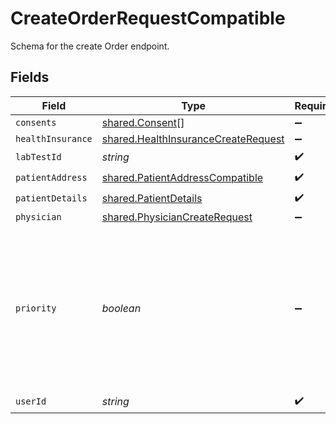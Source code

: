 # CreateOrderRequestCompatible

Schema for the create Order endpoint.


## Fields

| Field                                                                                                                | Type                                                                                                                 | Required                                                                                                             | Description                                                                                                          |
| -------------------------------------------------------------------------------------------------------------------- | -------------------------------------------------------------------------------------------------------------------- | -------------------------------------------------------------------------------------------------------------------- | -------------------------------------------------------------------------------------------------------------------- |
| `consents`                                                                                                           | [shared.Consent](../../models/shared/consent.md)[]                                                                   | :heavy_minus_sign:                                                                                                   | N/A                                                                                                                  |
| `healthInsurance`                                                                                                    | [shared.HealthInsuranceCreateRequest](../../models/shared/healthinsurancecreaterequest.md)                           | :heavy_minus_sign:                                                                                                   | N/A                                                                                                                  |
| `labTestId`                                                                                                          | *string*                                                                                                             | :heavy_check_mark:                                                                                                   | N/A                                                                                                                  |
| `patientAddress`                                                                                                     | [shared.PatientAddressCompatible](../../models/shared/patientaddresscompatible.md)                                   | :heavy_check_mark:                                                                                                   | N/A                                                                                                                  |
| `patientDetails`                                                                                                     | [shared.PatientDetails](../../models/shared/patientdetails.md)                                                       | :heavy_check_mark:                                                                                                   | N/A                                                                                                                  |
| `physician`                                                                                                          | [shared.PhysicianCreateRequest](../../models/shared/physiciancreaterequest.md)                                       | :heavy_minus_sign:                                                                                                   | N/A                                                                                                                  |
| `priority`                                                                                                           | *boolean*                                                                                                            | :heavy_minus_sign:                                                                                                   | Defines whether order is priority or not. Only available for Labcorp. For Labcorp, this corresponds to a STAT order. |
| `userId`                                                                                                             | *string*                                                                                                             | :heavy_check_mark:                                                                                                   | N/A                                                                                                                  |
